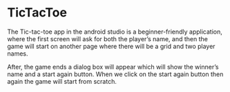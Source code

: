 # TicTacToe
The Tic-tac-toe app in the android studio is a beginner-friendly application, where the first screen will ask for both the player’s name, and then the game will start on another page where there will be a grid and two player names.

After, the game ends a dialog box will appear which will show the winner’s name and a start again button. When we click on the start again button then again the game will start from scratch.
